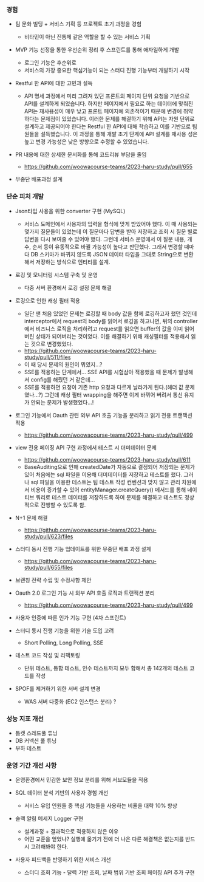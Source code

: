 
### 경험

- 팀 문화 빌딩 + 서비스 기획 등 프로젝트 초기 과정을 경험
	- 비타민이 아닌 진통제 같은 역할을 할 수 있는 서비스 기획

- MVP 기능 선정을 통한 우선순위 정리 후 스프린트를 통해 애자일하게 개발
	- 로그인 기능은 후순위로
	- 서비스의 가장 중요한 핵심기능이 되는 스터디 진행 기능부터 개발하기 시작

- Restful 한 API에 대한 고민과 설득
	- API 명세 과정에서 미리 그려져 있던 프론트의 페이지 단위 요청을 기반으로 API를 설계하게 되었습니다. 하지만 페이지에서 필요로 하는 데이터에 맞춰진 API는 재사용성이 매우 낮고 프론트 페이지에  의존적이기 때문에 변경에 취약하다는 문제점이 있었습니다. 이러한 문제를 해결하기 위해 API는 자원 단위로 설계하고 제공되어야 한다는 Restful 한 API에 대해 학습하고 이를 기반으로 팀원들을 설득했습니다. 이 과정을 통해 개발 초기 단계에 API 설계를 재사용  성은 높고 변경 가능성은 낮은 방향으로 수정할 수 있었습니다.

- PR 내용에 대한 상세한 문서화를 통해 코드리뷰 부담을 줄임
	- https://github.com/woowacourse-teams/2023-haru-study/pull/655

- 무중단 배포과정 설계

### 단순 피처 개발

- Json타입 사용을 위한 converter 구현 (MySQL)
	- 서비스 도메인에서 사용자의 입력을 형식에 맞게 받았어야 했다. 이 때 사용되는 몇가지 질문들이 있었는데 이 질문마다 답변을 받아 저장하고 조회 시 질문 별로 답변을 다시 보여줄 수 있어야 했다. 그런데 서비스 운영에서 이 질문 내용, 개수, 순서 등이 유동적으로 바뀔 가능성이 높다고 판단했다. 그래서 변경할 때마다 DB 스키마가 바뀌지 않도록 JSON 데이터 타입을 그대로 String으로 변환해서 저장하는 방식으로 엔티티를 설계.


- 로깅 및 모니터링 시스템 구축 및 운영
	- 다중 서버 환경에서 로깅 설정 문제 해결


- 로깅으로 인한 캐싱 필터 적용
	- 일단 맨 처음 있었던 문제는 로깅할 때 body 값을 함께 로깅하고자 했던 것인데 interceptor에서 request의 body를 읽어서 로깅을 하고나면, 뒤의 controller에서 비즈니스 로직을 처리하려고 request를 읽으면 buffer의 값을 이미 읽어버린 상태가 되어버리는 것이었다. 이를 해결하기 위해 캐싱필터를 적용해서 읽는 것으로 변경했었다.
	- https://github.com/woowacourse-teams/2023-haru-study/pull/511/files
	- 이 때 당시 문제의 원인이 뭐였지...?
	- SSE를 적용하는 단계에서... SSE API를 시험삼아 적용했을 때 문제가 발생해서 config를 해줬던 거 같은데...
	- SSE를 적용하면 요청이 기존 http 요청과 다르게 날라가게 된다.(헤더 값 문제였나...?) 그런데 캐싱 필터 wrapping을 해주면 이게 바뀌어 버려서 통신 유지가 안되는 문제가 발생했었다...!


- 로그인 기능에서 Oauth 관련 외부 API 호출 기능을 분리하고 읽기 전용 트랜잭션 적용
	- https://github.com/woowacourse-teams/2023-haru-study/pull/499


- view 전용 페이징 API 구현 과정에서 테스트 시 더미데이터 문제
	- https://github.com/woowacourse-teams/2023-haru-study/pull/611
	- BaseAuditing으로 인해 createdDate가 자동으로 결정되어 저장되는 문제가 있어 처음에는 sql 파일을 이용해 더미데이터를 저장하고 테스트를 했다. 그러나 sql 파일을 이용한 테스트는 팀 테스트 작성 컨벤션과 맞지 않고 관리 차원에서 비용이 증가할 수 있어 entityManager.createQuery() 메서드를 통해 네이티브 쿼리로 테스트 데이터를 저장하도록 하여 문제를 해결하고 테스트도 정상적으로 진행할 수 있도록 함.


- N+1 문제 해결
	- https://github.com/woowacourse-teams/2023-haru-study/pull/623/files


- 스터디 동시 진행 기능 업데이트를 위한 무중단 배포 과정 설계
	- https://github.com/woowacourse-teams/2023-haru-study/pull/655/files
	

- 브랜칭 전략 수립 및 수정사항 제안


- Oauth 2.0 로그인 기능 시 외부 API 호출 로직과 트랜잭션 분리
	- https://github.com/woowacourse-teams/2023-haru-study/pull/499

- 사용자 인증에 따른 인가 기능 구현 (4차 스프린트)

- 스터디 동시 진행 기능을 위한 기술 도입 고려
	- Short Polling, Long Polling, SSE

- 테스트 코드 작성 및 리팩토링
	- 단위 테스트, 통합 테스트, 인수 테스트까지 모두 합해서 총 142개의 테스트 코드를 작성

- SPOF를 제거하기 위한 서버 설계 변경
	- WAS 서버 다중화 (EC2 인스턴스 분리) ?

### 성능 지표 개선

- 톰캣 스레드풀 튜닝
- DB 커넥션 풀 튜닝
- 부하 테스트 

### 운영 기간 개선 사항

- 운영환경에서 민감한 보안 정보 분리를 위해 서브모듈을 적용

- SQL 데이터 분석 기반의 사용자 경험 개선
	- 서비스 유입 인원들 중 핵심 기능들을 사용하는 비율을 대략 10% 향상

- 슬랙 알림 메세지 Logger 구현
	- 설계과정 + 결과적으로 적용하지 않은 이유
	- 어떤 교훈을 얻었나? 실행에 옮기기 전에 더 나은 다른 해결책은 없는지를 반드시 고려해봐야 한다.

- 사용자 피드백을 반영하기 위한 서비스 개선
	- 스터디 조회 기능 - 달력 기반 조회, 날짜 범위 기반 조회 페이징 API 추가 구현



